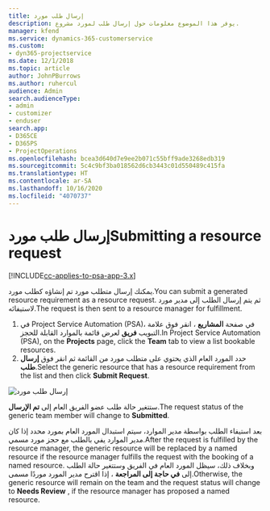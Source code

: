 ```yaml
---
title: إرسال طلب مورد
description: يوفر هذا الموضوع معلومات حول إرسال طلب لمورد مشروع.
manager: kfend
ms.service: dynamics-365-customerservice
ms.custom:
- dyn365-projectservice
ms.date: 12/1/2018
ms.topic: article
author: JohnPBurrows
ms.author: ruhercul
audience: Admin
search.audienceType:
- admin
- customizer
- enduser
search.app:
- D365CE
- D365PS
- ProjectOperations
ms.openlocfilehash: bcea3d640d7e9ee2b071c55bff9ade3268edb319
ms.sourcegitcommit: 5c4c9bf3ba018562d6cb3443c01d550489c415fa
ms.translationtype: HT
ms.contentlocale: ar-SA
ms.lasthandoff: 10/16/2020
ms.locfileid: "4070737"
---
```

# <a name="submitting-a-resource-request"></a><span data-ttu-id="f55cc-103">إرسال طلب مورد</span><span class="sxs-lookup"><span data-stu-id="f55cc-103">Submitting a resource request</span></span>

[!INCLUDE[cc-applies-to-psa-app-3.x](../includes/cc-applies-to-psa-app-3x.md)]

<span data-ttu-id="f55cc-104">يمكنك إرسال متطلب مورد تم إنشاؤه كطلب مورد.</span><span class="sxs-lookup"><span data-stu-id="f55cc-104">You can submit a generated resource requirement as a resource request.</span></span> <span data-ttu-id="f55cc-105">ثم يتم إرسال الطلب إلى مدير مورد لاستيفائه.</span><span class="sxs-lookup"><span data-stu-id="f55cc-105">The request is then sent to a resource manager for fulfillment.</span></span>

1. <span data-ttu-id="f55cc-106">في Project Service Automation (PSA)، في صفحة **المشاريع** ، انقر فوق علامة التبويب **فريق** لعرض قائمة بالموارد القابلة للحجز.</span><span class="sxs-lookup"><span data-stu-id="f55cc-106">In Project Service Automation (PSA), on the **Projects** page, click the **Team** tab to view a list bookable resources.</span></span> 
2. <span data-ttu-id="f55cc-107">حدد المورد العام الذي يحتوي على متطلب مورد من القائمة ثم انقر فوق **إرسال طلب**.</span><span class="sxs-lookup"><span data-stu-id="f55cc-107">Select the generic resource that has a resource requirement from the list and then click **Submit Request**.</span></span>

![إرسال طلب مورد](media/RM-how-to-18.png)

<span data-ttu-id="f55cc-109">ستتغير حالة طلب عضو الفريق العام إلى **تم الإرسال**.</span><span class="sxs-lookup"><span data-stu-id="f55cc-109">The request status of the generic team member will change to **Submitted**.</span></span>

<span data-ttu-id="f55cc-110">بعد استيفاء الطلب بواسطة مدير الموارد، سيتم استبدال المورد العام بمورد محدد إذا كان مدير الموارد يفي بالطلب مع حجز مورد مسمي.</span><span class="sxs-lookup"><span data-stu-id="f55cc-110">After the request is fulfilled by the resource manager, the generic resource will be replaced by a named resource if the resource manager fulfills the request with the booking of a named resource.</span></span> <span data-ttu-id="f55cc-111">وبخلاف ذلك، سيظل المورد العام في الفريق وستتغير حالة الطلب إلى **في حاجة إلى المراجعة** ، إذا اقترح مدير المورد موردًا مسمى.</span><span class="sxs-lookup"><span data-stu-id="f55cc-111">Otherwise, the generic resource will remain on the team and the request status will change to **Needs Review** , if the resource manager has proposed a named resource.</span></span>
